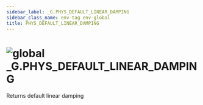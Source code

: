 ```yaml
---
sidebar_label: _G.PHYS_DEFAULT_LINEAR_DAMPING
sidebar_class_name: env-tag env-global
title: PHYS_DEFAULT_LINEAR_DAMPING
---
```


# <img src='/img/wiki/global.png' alt='global' data-tag='env-tag' /> **_G**.PHYS_DEFAULT_LINEAR_DAMPING
Returns default linear damping<br/>
